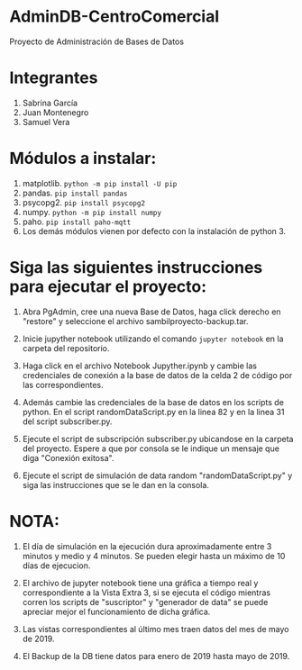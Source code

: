 # AdminDB-CentroComercial
Proyecto de Administración de Bases de Datos

# Integrantes
1. Sabrina García
2. Juan Montenegro
3. Samuel Vera

# Módulos a instalar:

1. matplotlib. `python -m pip install -U pip`
2. pandas. `pip install pandas`
3. psycopg2. `pip install psycopg2`
4. numpy. `python -m pip install numpy`
5. paho. `pip install paho-mqtt`
6. Los demás módulos vienen por defecto con la instalación de python 3.

# Siga las siguientes instrucciones para ejecutar el proyecto:
1. Abra PgAdmin, cree una nueva Base de Datos, haga click derecho en "restore" y seleccione el archivo sambilproyecto-backup.tar.
 
2. Inicie jupyther notebook utilizando el comando `jupyter notebook` en la carpeta del repositorio.
 
3. Haga click en el archivo Notebook Jupyther.ipynb y cambie las credenciales de conexión a la base de datos de la celda 2 de código por las correspondientes.
 
4. Además cambie las credenciales de la base de datos en los scripts de python. En el script randomDataScript.py en la linea 82 y en la linea 31 del script subscriber.py.

4. Ejecute el script de subscripción subscriber.py ubicandose en la carpeta del proyecto. Espere a que por consola se le indique un mensaje que diga "Conexión exitosa".

5. Ejecute el script de simulación de data random "randomDataScript.py" y siga las instrucciones que se le dan en la consola.

# NOTA:
1. El día de simulación en la ejecución dura aproximadamente entre 3 minutos y medio y 4 minutos. Se pueden elegir hasta un máximo de 10 días de ejecucion.

2. El archivo de jupyter notebook tiene una gráfica a tiempo real y correspondiente a la Vista Extra 3, si se ejecuta el código mientras corren los scripts de "suscriptor" y "generador de data" se puede apreciar mejor el funcionamiento de dicha gráfica.

3. Las vistas correspondientes al último mes traen datos del mes de mayo de 2019.

4. El Backup de la DB tiene datos para enero de 2019 hasta mayo de 2019.
